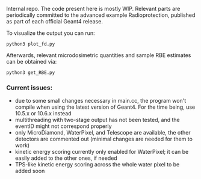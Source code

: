 Internal repo. The code present here is mostly WIP. Relevant parts are periodically committed to the advanced example Radioprotection, published as part of each official Geant4 release.

To visualize the output you can run:

    python3 plot_fd.py

Afterwards, relevant microdosimetric quantities and sample RBE estimates can be obtained via:

    python3 get_RBE.py
    
### Current issues:
- due to some small changes necessary in main.cc, the program won't compile when using the latest version of Geant4. For the time being, use 10.5.x or 10.6.x instead
- multithreading with two-stage output has not been tested, and the eventID might not correspond properly
- only MicroDiamond, WaterPixel, and Telescope are available, the other detectors are commented out (minimal changes are needed for them to work)
- kinetic energy scoring currently only enabled for WaterPixel; it can be easily added to the other ones, if needed
- TPS-like kinetic energy scoring across the whole water pixel to be added soon
